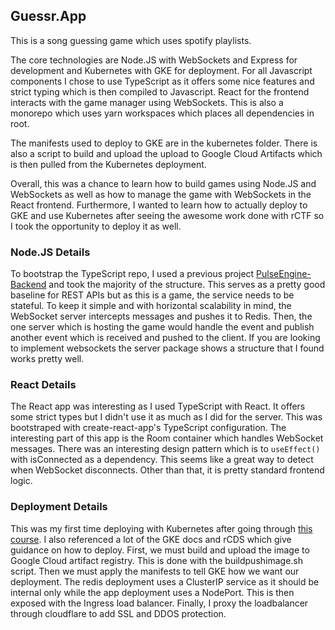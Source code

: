 ## Guessr.App

This is a song guessing game which uses spotify playlists.

The core technologies are Node.JS with WebSockets and Express for development and Kubernetes with GKE for deployment. For all Javascript components I chose to use TypeScript as it offers some nice features and strict typing which is then compiled to Javascript. React for the frontend interacts with the game manager using WebSockets. This is also a monorepo which uses yarn workspaces which places all dependencies in root. 

The manifests used to deploy to GKE are in the kubernetes folder. There is also a script to build and upload the upload to Google Cloud Artifacts which is then pulled from the Kubernetes deployment.

Overall, this was a chance to learn how to build games using Node.JS and WebSockets as well as how to manage the game with WebSockets in the React frontend. Furthermore, I wanted to learn how to actually deploy to GKE and use Kubernetes after seeing the awesome work done with rCTF so I took the opportunity to deploy it as well.

### Node.JS Details

To bootstrap the TypeScript repo, I used a previous project [PulseEngine-Backend](https://github.com/jimmyl02/PulseEngine-Backend) and took the majority of the structure. This serves as a pretty good baseline for REST APIs but as this is a game, the service needs to be stateful. To keep it simple and with horizontal scalability in mind, the WebSocket server intercepts messages and pushes it to Redis. Then, the one server which is hosting the game would handle the event and publish another event which is received and pushed to the client. If you are looking to implement websockets the server package shows a structure that I found works pretty well.

### React Details

The React app was interesting as I used TypeScript with React. It offers some strict types but I didn't use it as much as I did for the server. This was bootstraped with create-react-app's TypeScript configuration. The interesting part of this app is the Room container which handles WebSocket messages. There was an interesting design pattern which is to `useEffect()` with isConnected as a dependency. This seems like a great way to detect when WebSocket disconnects. Other than that, it is pretty standard frontend logic.

### Deployment Details

This was my first time deploying with Kubernetes after going through [this course](https://www.edx.org/course/introduction-to-kubernetes). I also referenced a lot of the GKE docs and rCDS which give guidance on how to deploy. First, we must build and upload the image to Google Cloud artifact registry. This is done with the buildpushimage.sh script. Then we must apply the manifests to tell GKE how we want our deployment. The redis deployment uses a ClusterIP service as it should be internal only while the app deployment uses a NodePort. This is then exposed with the Ingress load balancer. Finally, I proxy the loadbalancer through cloudflare to add SSL and DDOS protection.